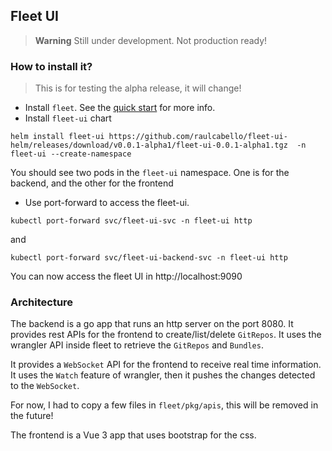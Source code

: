 ## Fleet UI

> **Warning**
> Still under development. Not production ready!

### How to install it? 

> This is for testing the alpha release, it will change!

- Install `fleet`. See the [quick start](https://fleet.rancher.io/quickstart) for more info.
- Install `fleet-ui` chart
```
helm install fleet-ui https://github.com/raulcabello/fleet-ui-helm/releases/download/v0.0.1-alpha1/fleet-ui-0.0.1-alpha1.tgz  -n fleet-ui --create-namespace
```
You should see two pods in the `fleet-ui` namespace. One is for the backend, and the other for the frontend

- Use port-forward to access the fleet-ui.
```
kubectl port-forward svc/fleet-ui-svc -n fleet-ui http
```
and
```
kubectl port-forward svc/fleet-ui-backend-svc -n fleet-ui http
```

You can now access the fleet UI in http://localhost:9090

### Architecture

The backend is a go app that runs an http server on the port 8080.
It provides rest APIs for the frontend to create/list/delete `GitRepos`. 
It uses the wrangler API inside fleet to retrieve the `GitRepos` and `Bundles`. 

It provides a `WebSocket` API for the frontend to receive real time information. 
It uses the `Watch` feature of wrangler, then it pushes the changes detected to the `WebSocket`.

For now, I had to copy a few files in `fleet/pkg/apis`, this will be removed in the future!

The frontend is a Vue 3 app that uses bootstrap for the css.